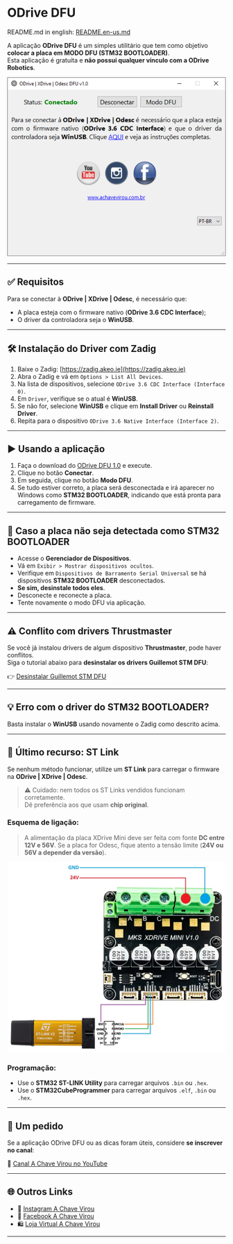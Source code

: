 # ODrive DFU

README.md in english: [README.en-us.md](https://github.com/achavevirou/odrive_dfu/blob/main/README.en-us.md)

A aplicação **ODrive DFU** é um simples utilitário que tem como objetivo **colocar a placa em MODO DFU (STM32 BOOTLOADER)**.  
Esta aplicação é gratuita e **não possui qualquer vínculo com a ODrive Robotics**.

![odrive_dfu_interface](https://github.com/achavevirou/odrive_dfu/blob/main/img/odrive_dfu_interface.png)

---

## ✅ Requisitos

Para se conectar à **ODrive | XDrive | Odesc**, é necessário que:

- A placa esteja com o firmware nativo (**ODrive 3.6 CDC Interface**);
- O driver da controladora seja o **WinUSB**.

---

## 🛠 Instalação do Driver com Zadig

1. Baixe o Zadig: [https://zadig.akeo.ie](https://zadig.akeo.ie)
2. Abra o Zadig e vá em `Options > List All Devices`.
3. Na lista de dispositivos, selecione `ODrive 3.6 CDC Interface (Interface 0)`.
4. Em `Driver`, verifique se o atual é **WinUSB**.
5. Se não for, selecione **WinUSB** e clique em **Install Driver** ou **Reinstall Driver**.
6. Repita para o dispositivo `ODrive 3.6 Native Interface (Interface 2)`.

---

## ▶️ Usando a aplicação

1. Faça o download do [ODrive DFU 1.0](https://github.com/achavevirou/odrive_dfu/releases) e execute.
2. Clique no botão **Conectar**.
3. Em seguida, clique no botão **Modo DFU**.
4. Se tudo estiver correto, a placa será desconectada e irá aparecer no Windows como **STM32 BOOTLOADER**, indicando que está pronta para carregamento de firmware.

---

## 🧩 Caso a placa não seja detectada como STM32 BOOTLOADER

- Acesse o **Gerenciador de Dispositivos**.
- Vá em `Exibir > Mostrar dispositivos ocultos`.
- Verifique em `Dispositivos de Barramento Serial Universal` se há dispositivos **STM32 BOOTLOADER** desconectados.
- **Se sim, desinstale todos eles**.
- Desconecte e reconecte a placa.
- Tente novamente o modo DFU via aplicação.

---

## ⚠️ Conflito com drivers Thrustmaster

Se você já instalou drivers de algum dispositivo **Thrustmaster**, pode haver conflitos.  
Siga o tutorial abaixo para **desinstalar os drivers Guillemot STM DFU**:

👉 [Desinstalar Guillemot STM DFU](https://support.pimax.com/en/support/solutions/articles/60000812307-failure-upgrade-blinking-led-)

---

## 💡 Erro com o driver do STM32 BOOTLOADER?

Basta instalar o **WinUSB** usando novamente o Zadig como descrito acima.

---

## 🔌 Último recurso: ST Link

Se nenhum método funcionar, utilize um **ST Link** para carregar o firmware na **ODrive | XDrive | Odesc**.

> ⚠️ Cuidado: nem todos os ST Links vendidos funcionam corretamente.  
> Dê preferência aos que usam **chip original**.

### Esquema de ligação:

> A alimentação da placa XDrive Mini deve ser feita com fonte **DC entre 12V e 56V**. Se a placa for Odesc, fique atento a tensão limite (**24V ou 56V a depender da versão**).

![Esquema ST Link e XDrive](https://github.com/achavevirou/odrive_dfu/blob/main/img/stlink_xdrive_odrive_odesc.jpg)

### Programação:

- Use o **STM32 ST-LINK Utility** para carregar arquivos `.bin` ou `.hex`.
- Use o **STM32CubeProgrammer** para carregar arquivos `.elf`, `.bin` ou `.hex`.

---

## 🙏 Um pedido

Se a aplicação ODrive DFU ou as dicas foram úteis, considere **se inscrever no canal**:

🔗 [Canal A Chave Virou no YouTube](https://www.youtube.com/@achavevirou)

---

## 🌐 Outros Links

- 📸 [Instagram A Chave Virou](https://www.instagram.com/achavevirou)  
- 📘 [Facebook A Chave Virou](https://www.facebook.com/share/g/1ArMr9tooj/?mibextid=wwXIfr)  
- 🛍️ [Loja Virtual A Chave Virou](https://www.achavevirou.com.br/)

---
